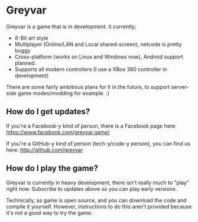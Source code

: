 # Greyvar

Greyvar is a game that is in development. it currently;

* 8-Bit art style
* Multiplayer (Online/LAN and Local shared-screen), netcode is pretty buggy
* Cross-platform (works on Linux and Windows now), Android support planned.
* Supports all modern controllers (I use a XBox 360 controller in development) 

There are some fairly ambitious plans for it in the future, to support server-side game modes/modding for example. :)

## How do I get updates?

If you're a Facebook-y kind of person, there is a Facebook page here: https://www.facebook.com/greyvar.game/

If you're a GitHub-y kind of person (tech-y/code-y person), you can find us here: http://github.com/greyvar 

## How do I play the game?

Greyvar is currently in heavy development, there isn't really much to "play" right now. Subscribe to updates above so you can play early versions.

Technically, as game is open source, and you can download the code and compile it yourself. However, instructions to do this aren't provided because it's not a good way to try the game. 
